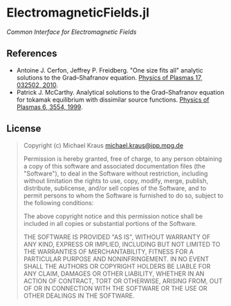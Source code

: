 # ElectromagneticFields.jl

*Common Interface for Electromagnetic Fields*


## References

- Antoine J. Cerfon, Jeffrey P. Freidberg. "One size fits all" analytic solutions to the Grad–Shafranov equation. [Physics of Plasmas 17, 032502, 2010](https://doi.org/10.1063/1.3328818).
- Patrick J. McCarthy. Analytical solutions to the Grad–Shafranov equation for tokamak equilibrium with dissimilar source functions. [Physics of Plasmas 6, 3554, 1999](https://doi.org/10.1063/1.873630).


## License

> Copyright (c) Michael Kraus <michael.kraus@ipp.mpg.de>
>
> Permission is hereby granted, free of charge, to any person obtaining a copy
> of this software and associated documentation files (the "Software"), to deal
> in the Software without restriction, including without limitation the rights
> to use, copy, modify, merge, publish, distribute, sublicense, and/or sell
> copies of the Software, and to permit persons to whom the Software is
> furnished to do so, subject to the following conditions:
>
> The above copyright notice and this permission notice shall be included in all
> copies or substantial portions of the Software.
>
> THE SOFTWARE IS PROVIDED "AS IS", WITHOUT WARRANTY OF ANY KIND, EXPRESS OR
> IMPLIED, INCLUDING BUT NOT LIMITED TO THE WARRANTIES OF MERCHANTABILITY,
> FITNESS FOR A PARTICULAR PURPOSE AND NONINFRINGEMENT. IN NO EVENT SHALL THE
> AUTHORS OR COPYRIGHT HOLDERS BE LIABLE FOR ANY CLAIM, DAMAGES OR OTHER
> LIABILITY, WHETHER IN AN ACTION OF CONTRACT, TORT OR OTHERWISE, ARISING FROM,
> OUT OF OR IN CONNECTION WITH THE SOFTWARE OR THE USE OR OTHER DEALINGS IN THE
> SOFTWARE.
